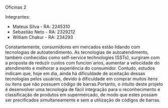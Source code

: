 Oficinas 2

Integrantes:
- Mateus Silva - RA: 2245310
- Sebastião Neto - RA: 2329212
- William Chakur - RA: 234293

Constantemente, consumidores em mercados estão lidando com tecnologias de
autoatendimento. As tecnologias de autoatendimento, também conhecidas como self-service technologies (SSTs), surgiram com a proposta de reduzir custos com funcion´arios, aumentar a velocidade do atendimento e melhorar a experiência do consumidor. Contudo, estudos indicam que, hoje em dia, ainda há dificuldade de aceitação dessas tecnologias pelos usuários, devido à dificuldade em comprar muitos itens ou itens que não possuem código de barras.Portanto, o intuito deste projeto é desenvolver uma tecnologia de fácil integração para o reconhecimento e classificação de produtos em supermercado, de modo que estes possam ser precificados simultaneamente e sem a utilização de códigos de barras.